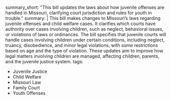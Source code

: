 summary_short: "This bill updates the laws about how juvenile offenses are handled in Missouri, clarifying court jurisdiction and rules for youth in trouble."
summary: |
  This bill makes changes to Missouri’s laws regarding juvenile offenses and child welfare cases. It clarifies which courts have authority over cases involving children, such as neglect, behavioral issues, or violations of laws or ordinances. The bill specifies that juvenile courts will handle cases involving children under certain conditions, including neglect, truancy, disobedience, and minor legal violations, with some restrictions based on age and the type of violation. These updates aim to improve how legal matters involving children are managed, affecting children, parents, and the juvenile justice system.
tags:
  - Juvenile Justice
  - Child Welfare
  - Missouri Law
  - Family Court
  - Youth Offenses
